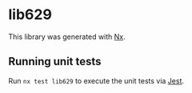 # lib629

This library was generated with [Nx](https://nx.dev).

## Running unit tests

Run `nx test lib629` to execute the unit tests via [Jest](https://jestjs.io).
